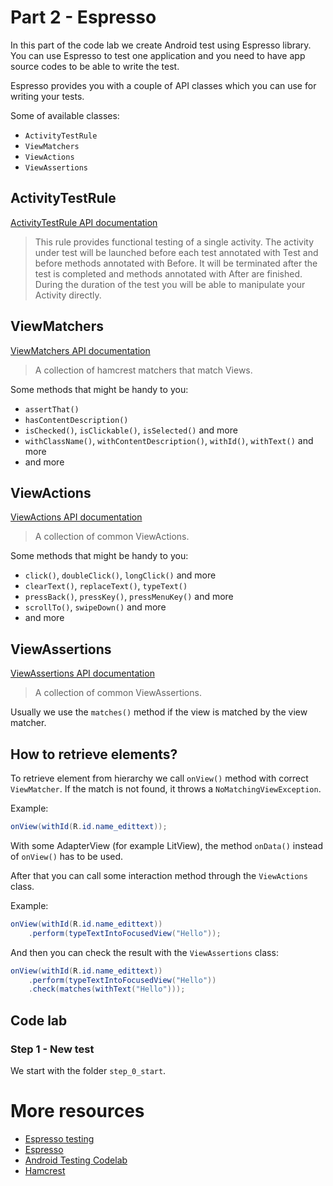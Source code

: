 # Part 2 - Espresso

In this part of the code lab we create Android test using Espresso library. You can use Espresso to test one application and you need to have app source codes to be able to write the test.

Espresso provides you with a couple of API classes which you can use for writing your tests.

Some of available classes:

* `ActivityTestRule`
* `ViewMatchers`
* `ViewActions`
* `ViewAssertions`

## ActivityTestRule

[ActivityTestRule API documentation](https://developer.android.com/reference/android/support/test/rule/ActivityTestRule.html)

> This rule provides functional testing of a single activity. The activity under test will be launched before each test annotated with Test and before methods annotated with Before. It will be terminated after the test is completed and methods annotated with After are finished. During the duration of the test you will be able to manipulate your Activity directly.

## ViewMatchers

[ViewMatchers API documentation](https://developer.android.com/reference/android/support/test/espresso/matcher/ViewMatchers.html)

> A collection of hamcrest matchers that match Views.

Some methods that might be handy to you:

* `assertThat()`
* `hasContentDescription()`
* `isChecked()`, `isClickable()`, `isSelected()` and more
* `withClassName()`, `withContentDescription()`, `withId()`, `withText()` and more
* and more

## ViewActions

[ViewActions API documentation](https://developer.android.com/reference/android/support/test/espresso/action/ViewActions.html)

> A collection of common ViewActions.
  
Some methods that might be handy to you:

* `click()`, `doubleClick()`, `longClick()` and more
* `clearText()`, `replaceText()`, `typeText()`
* `pressBack()`, `pressKey()`, `pressMenuKey()` and more
* `scrollTo()`, `swipeDown()` and more
* and more

## ViewAssertions
 
[ViewAssertions API documentation](https://developer.android.com/reference/android/support/test/espresso/assertion/ViewAssertions.html)
 
> A collection of common ViewAssertions.

Usually we use the `matches()` method if the view is matched by the view matcher.

## How to retrieve elements?

To retrieve element from hierarchy we call `onView()` method with correct `ViewMatcher`. If the match is not found, it throws a `NoMatchingViewException`.

Example:

```java
onView(withId(R.id.name_edittext));
```

With some AdapterView (for example LitView), the method `onData()` instead of `onView()` has to be used.

After that you can call some interaction method through the `ViewActions` class.

Example:

```java
onView(withId(R.id.name_edittext))
    .perform(typeTextIntoFocusedView("Hello"));
```

And then you can check the result with the `ViewAssertions` class:

```java
onView(withId(R.id.name_edittext))
    .perform(typeTextIntoFocusedView("Hello"))
    .check(matches(withText("Hello")));
```

## Code lab

### Step 1 - New test

We start with the folder `step_0_start`.

# More resources

* [Espresso testing](https://developer.android.com/training/testing/ui-testing/espresso-testing.html)
* [Espresso](https://developer.android.com/topic/libraries/testing-support-library/index.html#Espresso)
* [Android Testing Codelab](https://codelabs.developers.google.com/codelabs/android-testing/index.html)
* [Hamcrest](http://hamcrest.org/)